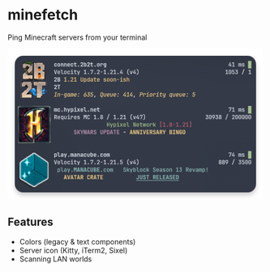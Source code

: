 # minefetch

Ping Minecraft servers from your terminal

![Preview](/minefetch.png)

## Features

- Colors (legacy & text components)
- Server icon (Kitty, iTerm2, Sixel)
- Scanning LAN worlds
